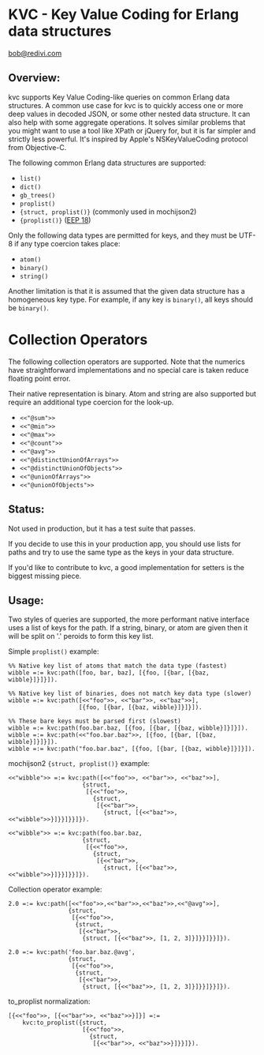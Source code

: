 KVC - Key Value Coding for Erlang data structures
=================================================

<bob@redivi.com>

Overview:
---------

kvc supports Key Value Coding-like queries on common Erlang data structures.
A common use case for kvc is to quickly access one or more deep values in
decoded JSON, or some other nested data structure. It can also help with some
aggregate operations. It solves similar problems that you might want to
use a tool like XPath or jQuery for, but it is far simpler and strictly less
powerful. It's inspired by Apple's NSKeyValueCoding protocol from Objective-C.

The following common Erlang data structures are supported:

* `list()`
* `dict()`
* `gb_trees()`
* `proplist()`
* `{struct, proplist()}` (commonly used in mochijson2)
* `{proplist()}` ([EEP 18](http://www.erlang.org/eeps/eep-0018.html))

Only the following data types are permitted for keys, and they must be UTF-8
if any type coercion takes place:

* `atom()`
* `binary()`
* `string()`

Another limitation is that it is assumed that the given data structure has a
homogeneous key type. For example, if any key is `binary()`, all keys should
be `binary()`.

Collection Operators
====================

The following collection operators are supported. Note that the
numerics have straightforward implementations and no special care is
taken reduce floating point error.

Their native representation is binary. Atom and string are also
supported but require an additional type coercion for the look-up.

* `<<"@sum">>`
* `<<"@min">>`
* `<<"@max">>`
* `<<"@count">>`
* `<<"@avg">>`
* `<<"@distinctUnionOfArrays">>`
* `<<"@distinctUnionOfObjects">>`
* `<<"@unionOfArrays">>`
* `<<"@unionOfObjects">>`

Status:
-------

Not used in production, but it has a test suite that passes.

If you decide to use this in your production app, you should use lists
for paths and try to use the same type as the keys in your data
structure.

If you'd like to contribute to kvc, a good implementation for setters
is the biggest missing piece.

Usage:
------

Two styles of queries are supported, the more performant native
interface uses a list of keys for the path. If a string, binary, or
atom are given then it will be split on '.' peroids to form this key list.

Simple `proplist()` example:

    %% Native key list of atoms that match the data type (fastest)
    wibble =:= kvc:path([foo, bar, baz], [{foo, [{bar, [{baz, wibble}]}]}]).

    %% Native key list of binaries, does not match key data type (slower)
    wibble =:= kvc:path([<<"foo">>, <<"bar">>, <<"baz">>],
                        [{foo, [{bar, [{baz, wibble}]}]}]).

    %% These bare keys must be parsed first (slowest)
    wibble =:= kvc:path(foo.bar.baz, [{foo, [{bar, [{baz, wibble}]}]}]).
    wibble =:= kvc:path(<<"foo.bar.baz">>, [{foo, [{bar, [{baz, wibble}]}]}]).
    wibble =:= kvc:path("foo.bar.baz", [{foo, [{bar, [{baz, wibble}]}]}]).


mochijson2 `{struct, proplist()}` example:

    <<"wibble">> =:= kvc:path([<<"foo">>, <<"bar">>, <<"baz">>],
                         {struct,
                          [{<<"foo">>,
                            {struct,
                             [{<<"bar">>,
                               {struct, [{<<"baz">>, <<"wibble">>}]}}]}}]}).

    <<"wibble">> =:= kvc:path(foo.bar.baz,
                         {struct,
                          [{<<"foo">>,
                            {struct,
                             [{<<"bar">>,
                               {struct, [{<<"baz">>, <<"wibble">>}]}}]}}]}).

Collection operator example:

    2.0 =:= kvc:path([<<"foo">>,<<"bar">>,<<"baz">>,<<"@avg">>],
                     {struct,
                      [{<<"foo">>,
                       {struct,
                        [{<<"bar">>,
                         {struct, [{<<"baz">>, [1, 2, 3]}]}}]}}]}).

    2.0 =:= kvc:path('foo.bar.baz.@avg',
                     {struct,
                      [{<<"foo">>,
                       {struct,
                        [{<<"bar">>,
                         {struct, [{<<"baz">>, [1, 2, 3]}]}}]}}]}).

to_proplist normalization:

    [{<<"foo">>, [{<<"bar">>, <<"baz">>}]}] =:=
        kvc:to_proplist({struct,
                         [{<<"foo">>,
                           {struct,
                            [{<<"bar">>, <<"baz">>}]}}]}).
